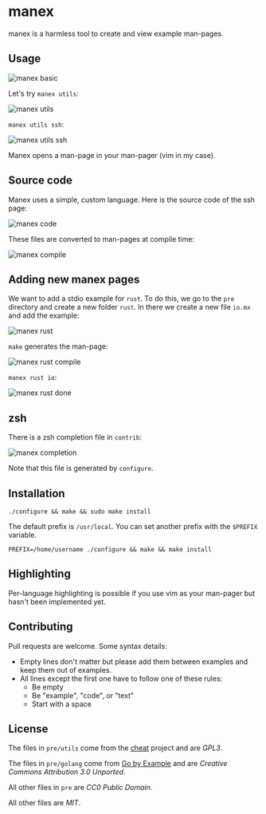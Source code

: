 manex
=====

manex is a harmless tool to create and view example man-pages.

Usage
-----

![manex basic](http://i.imgur.com/Lf3hNq8.png)

Let's try `manex utils`:

![manex utils](http://i.imgur.com/Cjig1jr.png)

`manex utils ssh`: 

![manex utils ssh](http://i.imgur.com/BUT6yfr.png)

Manex opens a man-page in your man-pager (vim in my case).

Source code
-----------

Manex uses a simple, custom language.
Here is the source code of the ssh page:

![manex code](http://i.imgur.com/2YN06Wq.png)

These files are converted to man-pages at compile time:

![manex compile](http://i.imgur.com/h41AHqI.png)

Adding new manex pages
----------------------

We want to add a stdio example for `rust`.
To do this, we go to the `pre` directory and create a new folder `rust`.
In there we create a new file `io.mx` and add the example:

![manex rust](http://i.imgur.com/Bj2OWWG.png)

`make` generates the man-page:

![manex rust compile](http://i.imgur.com/eSjEyjY.png)

`manex rust io`:

![manex rust done](http://i.imgur.com/tHKiNv0.png)

zsh
---

There is a zsh completion file in `contrib`:

![manex completion](http://i.imgur.com/h7AVAzh.png)

Note that this file is generated by `configure`.

Installation
------------

    ./configure && make && sudo make install

The default prefix is `/usr/local`.
You can set another prefix with the `$PREFIX` variable.

    PREFIX=/home/username ./configure && make && make install

Highlighting
------------

Per-language highlighting is possible if you use vim as your man-pager but hasn't been implemented yet.

Contributing
-----------

Pull requests are welcome.
Some syntax details:

* Empty lines don't matter but please add them between examples and keep them out of examples.
* All lines except the first one have to follow one of these rules:
  - Be empty
  - Be "example", "code", or "text"
  - Start with a space

License
-------

The files in `pre/utils` come from the [cheat](https://github.com/chrisallenlane/cheat) project and are *GPL3*.

The files in `pre/golang` come from [Go by Example](https://github.com/mmcgrana/gobyexample) and are *Creative Commons Attribution 3.0 Unported*.

All other files in `pre` are *CC0 Public Domain*.

All other files are *MIT*.
